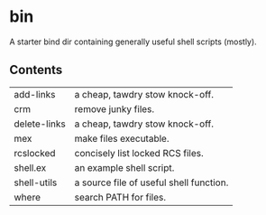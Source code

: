 # bin

A starter bind dir containing generally useful shell scripts (mostly).

## Contents

<table>
<tr><td>add-links</td><td>a cheap, tawdry stow knock-off.</td></tr>
<tr><td>crm</td><td>remove junky files.</td></tr>
<tr><td>delete-links</td><td>a cheap, tawdry stow knock-off.</td></tr>
<tr><td>mex </td><td>make files executable.</td></tr>
<tr><td>rcslocked</td><td>concisely list locked RCS files.</td></tr>
<tr><td>shell.ex</td><td>an example shell script.</td></tr>
<tr><td>shell-utils</td><td>a source file of useful shell function.</td></tr>
<tr><td>where</td><td>search PATH for files.</td></tr>
</table>
